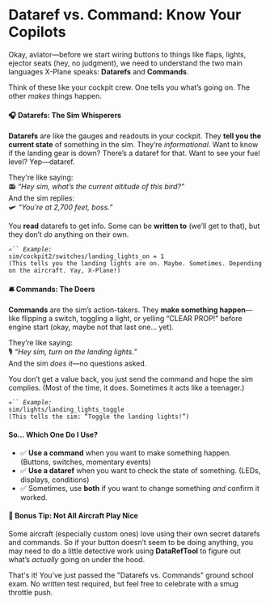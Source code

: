 # Dataref vs. Command: Know Your Copilots

Okay, aviator—before we start wiring buttons to things like flaps, lights, ejector seats (hey, no judgment), we need to understand the two main languages X-Plane speaks: **Datarefs** and **Commands**.

Think of these like your cockpit crew. One tells you what’s going on. The other _makes_ things happen.

#### 🎧 Datarefs: The Sim Whisperers

**Datarefs** are like the gauges and readouts in your cockpit. They **tell you the current state** of something in the sim. They’re _informational_. Want to know if the landing gear is down? There’s a dataref for that. Want to see your fuel level? Yep—dataref.

They're like saying:\
📻 _“Hey sim, what’s the current altitude of this bird?”_\
And the sim replies:\
🛩️ _“You’re at 2,700 feet, boss.”_

You **read** datarefs to get info. Some can be **written to** (we’ll get to that), but they don’t _do_ anything on their own.

`✍️`` `_`Example:`_\
`sim/cockpit2/switches/landing_lights_on = 1`\
`(This tells you the landing lights are on. Maybe. Sometimes. Depending on the aircraft. Yay, X-Plane!)`

#### 🛎️ Commands: The Doers

**Commands** are the sim’s action-takers. They **make something happen**—like flipping a switch, toggling a light, or yelling “CLEAR PROP!” before engine start (okay, maybe not that last one… yet).

They’re like saying:\
🎙️ _“Hey sim, turn on the landing lights.”_\
And the sim _does it_—no questions asked.

You don’t get a value back, you just send the command and hope the sim complies. (Most of the time, it does. Sometimes it acts like a teenager.)

`✈️`` `_`Example:`_\
`sim/lights/landing_lights_toggle`\
`(This tells the sim: “Toggle the landing lights!”)`

#### So... Which One Do I Use?

* ✅ **Use a command** when you want to make something happen. (Buttons, switches, momentary events)
* ✅ **Use a dataref** when you want to check the state of something. (LEDs, displays, conditions)
* ✅ Sometimes, use **both** if you want to change something _and_ confirm it worked.

#### 🧩 Bonus Tip: Not All Aircraft Play Nice

Some aircraft (especially custom ones) love using their own secret datarefs and commands. So if your button doesn’t seem to be doing anything, you may need to do a little detective work using **DataRefTool** to figure out what’s _actually_ going on under the hood.

That's it! You've just passed the "Datarefs vs. Commands" ground school exam. No written test required, but feel free to celebrate with a smug throttle push.
